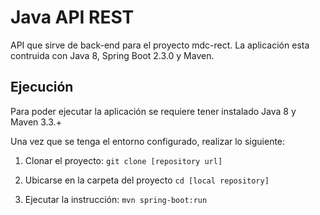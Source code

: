 # Java API REST 

API que sirve de back-end para el proyecto mdc-rect. La aplicación esta contruida con Java 8, Spring Boot 2.3.0 y Maven.

## Ejecución

Para poder ejecutar la aplicación se requiere tener instalado Java 8 y Maven 3.3.+

Una vez que se tenga el entorno configurado, realizar lo siguiente:

1. Clonar el proyecto: ```git clone [repository url]```

2. Ubicarse en la carpeta del proyecto ```cd [local repository]```

3. Ejecutar la instrucción: ```mvn spring-boot:run```